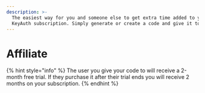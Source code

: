 ```yaml
---
description: >-
  The easiest way for you and someone else to get extra time added to your
  KeyAuth subscription. Simply generate or create a code and give it to someone!
---
```


# Affiliate

{% hint style="info" %}
The user you give your code to will receive a 2-month free trial. If they purchase it after their trial ends you will receive 2 months on your subscription.&#x20;
{% endhint %}

